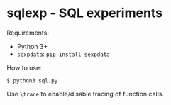 # sqlexp - SQL experiments

Requirements:

- Python 3+
- `sexpdata`: `pip install sexpdata`

How to use:

```shell
$ python3 sql.py
```

Use `\trace` to enable/disable tracing of function calls.
